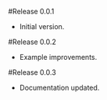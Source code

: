 
#Release 0.0.1

- Initial version.

#Release 0.0.2

- Example improvements.

#Release 0.0.3

- Documentation updated.